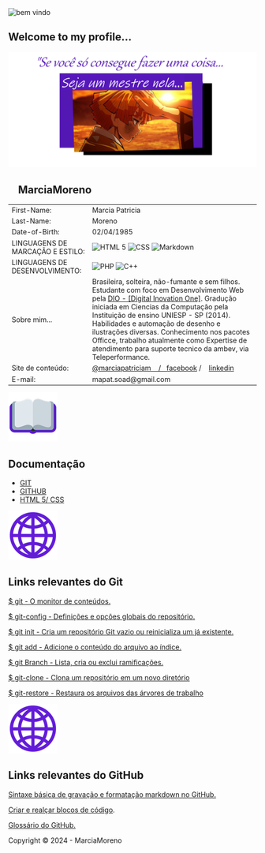 <meta NAME="viewport" content="width=device-width, initial-scale=1.0" />
<link REL="stylesheet" TYPE="text/css" HREF="css/divgrid.css" />
<link REL="stylesheet" TYPE="text/css" HREF="css/estilo-profile.css" />
<link REL="Stylesheet" HREF="/estilo-profile.css" />
<link REL="Stylesheet" HREF="/divgrid.css" />
<div class="linha">
    <div class="coluna col4">
        <img class="emoji" src="Imagens/emoji-mãos-dadas.png" alt="bem vindo" />
    </div>
    <div class="coluna col8">			
        <h2 class="pacifico-regular"> Welcome to my profile...</h2>
    </div>
</div>
<div class="frase">
   <img src="Imagens/frase-efeito.png" alt="Minha frase de força bruta" />
</div>
<div class="linha">
    <div class="coluna col7" style="overflow-x:auto;">
        <table>
            <thead>
                <h2 class="ibm-plex-mono-regular name">&nbsp &nbsp MarciaMoreno &nbsp &nbsp</h2>
            </thead>
            <tr>
            <td class="question oswald">First-Name: </td>
            <td class="answer comfortaa">Marcia Patricia</td>
            </tr>
            <tr>
            <td class="question oswald">Last-Name:</td>
            <td class="answer comfortaa">Moreno</td>
            </tr>
            <tr>
            <td class="question oswald">Date-of-Birth:</td>
            <td class="answer comfortaa">02/04/1985</td>
            </tr>
            <tr>
            <td class="question oswald">LINGUAGENS DE MARCAÇÃO E ESTILO:</td>
            <td class="answer">
                <img src="https://img.shields.io/badge/HTML5-E34F26?style=for-the-badge&logo=html5&logoColor=white" alt="HTML 5" />
                <img src="https://img.shields.io/badge/CSS3-1572B6?style=for-the-badge&logo=css3&logoColor=white" alt="CSS" />
                <img src="https://img.shields.io/badge/Markdown-000?style=for-the-badge&logo=markdown" alt="Markdown" />						
            </td>
            </tr>
            <tr>
            <td class="question oswald">LINGUAGENS DE DESENVOLVIMENTO:</td>
            <td class="answer">
                <img src="https://img.shields.io/badge/PHP-777BB4?style=for-the-badge&logo=php&logoColor=white" alt="PHP" />
                <img src="https://img.shields.io/badge/C%2B%2B-00599C?style=for-the-badge&logo=c%2B%2B&logoColor=white" alt="C++" />
            </td>
            </tr>						
            <tr>
            <td class="question">Sobre mim...</td>
            <td class="answer comfortaa">Brasileira, solteira, não-fumante e sem filhos. Estudante com foco em Desenvolvimento Web pela 
            <a href="https://web.dio.me/track/santander-2024-backend-com-java">DIO - [Digital Inovation One]</a>. 
            Gradução iniciada em Ciencias da Computação pela Instituição de ensino UNIESP - SP (2014). Habilidades 
            e automação de desenho e ilustrações diversas. Conhecimento nos pacotes Officce, trabalho atualmente 
            como Expertise de atendimento para suporte tecnico da ambev, via Teleperformance.   </td>
            </tr>
            <tr>
            <td class="question oswald">Site de conteúdo: </td>
            <td class="answer comfortaa">
                <a href="https://www.youtube.com/channel/UCIl3wm3BjyE4AzxmL5hGm0Q">@marciapatriciam &nbsp&nbsp / &nbsp&nbsp</a><a href="https://www.facebook.com/profile.php?id=61559592734029">facebook</a> / &nbsp&nbsp <a href="linkedin.com/in/marcia-patricia-moreno-68b4b230a"> linkedin</a>
            </td>
            </tr>
            <tr>
            <td class="question oswald"> E-mail:</td>
            <td class="answer comfortaa"> mapat.soad@gmail.com
            </tr>
        </table>
    </div>
</div>  
<div class="linha">
        <div class="coluna col2">
            <img class="emoji" src="Imagens/emoji-livro-aberto.png" alt="Documentação" />
        </div>
        <div class="coluna col8">			
            <h2 class="pacifico-regular"> Documentação</h2>							
        </div>
</div><div class="coluna col12 nav-doc">
    <ul>
        <li><a href="https://git-scm.com/doc" class="docs"> GIT </a></li>
        <li><a href="https://docs.github.com/pt" class="docs"> GITHUB </a></li>
        <li><a href="https://www.w3schools.com/html/default.asp" class="docs"> HTML 5/ CSS </a></li>
    </ul>
</div>  
<div class="linha">
    <div class="coluna col2">
        <img class="emoji" src="Imagens/emoji-globo.png" alt="Documentação Git" />
    </div>
    <div class="coluna col8">			
        <h2 class="pacifico-regular"> Links relevantes do Git</h2>							
    </div>
</div>
<div class="coluna col12 comfortaa">
    <p><a href="https://git-scm.com/docs/git/pt_BR">$ git - O monitor de conteúdos.</a></p>
    <p><a href="https://git-scm.com/docs/git-config/pt_BR">$ git-config - Definições e opções globais do repositório.</a></p>
    <p><a href="https://git-scm.com/docs/git-init/pt_BR">$ git init - Cria um repositório Git vazio ou reinicializa um já existente.</a></p>
    <p><a href="https://git-scm.com/docs/git-add/pt_BR">$ git add - Adicione o conteúdo do arquivo ao índice.</a></p>
    <p><a href="https://git-scm.com/docs/git-branch/pt_BR">$ git Branch - Lista, cria ou exclui ramificações.</a></p>
    <p><a href="https://git-scm.com/docs/git-clone/pt_BR">$ git-clone - Clona um repositório em um novo diretório</a></p>
    <p><a href="https://git-scm.com/docs/git-restore/pt_BR">$ git-restore - Restaura os arquivos das árvores de trabalho</a></p>
</div>
<div class="linha">
    <div class="coluna col2">
        <img class="emoji" src="Imagens/emoji-globo.png" alt="Documentação GitHub" />
    </div>
    <div class="coluna col8">			
        <h2 class="pacifico-regular"> Links relevantes do GitHub</h2>							
    </div>
</div>
<div class="coluna col12 comfortaa">
    <p><a href="https://docs.github.com/pt/get-started/writing-on-github/getting-started-with-writing-and-formatting-on-github/basic-writing-and-formatting-syntax">Sintaxe básica de gravação e formatação markdown no GitHub.</a></p>
    <p><a href="https://docs.github.com/pt/get-started/writing-on-github/working-with-advanced-formatting/creating-and-highlighting-code-blocks">Criar e realçar blocos de código</a>.</p>
    <p><a href="https://docs.github.com/pt/get-started/learning-about-github/github-glossary">Glossário do GitHub.</a></p>
</div>
<div class="linha back">
    <p class="rodape"> Copyright © 2024 - MarciaMoreno </p>
</div>
